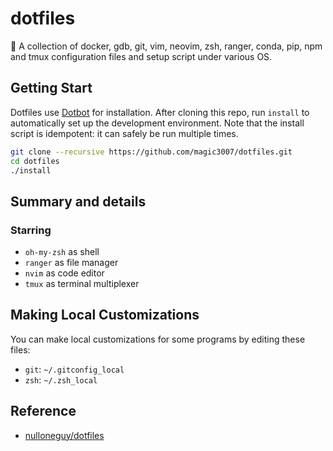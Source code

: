 # dotfiles
🤗 A collection of docker, gdb, git, vim, neovim, zsh, ranger, conda, pip, npm and tmux configuration files and setup script under various OS.

## Getting Start
Dotfiles use [Dotbot](https://github.com/anishathalye/dotbot) for installation. After cloning this repo, run `install` to automatically set up the development environment. Note that the install script is idempotent: it can safely be run multiple times.
```bash
git clone --recursive https://github.com/magic3007/dotfiles.git
cd dotfiles
./install
```

## Summary and details

### Starring

- `oh-my-zsh` as shell
- `ranger` as file manager
- `nvim` as code editor
- `tmux` as terminal multiplexer

## Making Local Customizations

You can make local customizations for some programs by editing these files:

- `git`: `~/.gitconfig_local`
- `zsh`: `~/.zsh_local`

## Reference

- [nulloneguy/dotfiles](https://github.com/nulloneguy/dotfiles)
